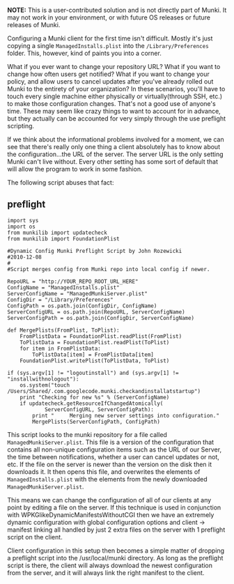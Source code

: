 **NOTE:** This is a user-contributed solution and is not directly part of Munki. It may not work in your environment, or with future OS releases or future releases of Munki.

Configuring a Munki client for the first time isn't difficult. Mostly it's just copying a single `ManagedInstalls.plist` into the `/Library/Preferences` folder. This, however, kind of paints you into a corner.

What if you ever want to change your repository URL? What if you want to change how often users get notified? What if you want to change your policy, and allow users to cancel updates after you've already rolled out Munki to the entirety of your organization? In these scenarios, you'll have to touch every single machine either physically or virtually(through SSH, etc.) to make those configuration changes. That's not a good use of anyone's time. These may seem like crazy things to want to account for in advance, but they actually can be accounted for very simply through the use preflight scripting.

If we think about the informational problems involved for a moment, we can see that there's really only one thing a client absolutely has to know about the configuration...the URL of the server. The server URL is the only setting Munki can't live without. Every other setting has some sort of default that will allow the program to work in some fashion.

The following script abuses that fact:

## preflight ##
```
import sys
import os
from munkilib import updatecheck
from munkilib import FoundationPlist

#Dynamic Config Munki Preflight Script by John Rozewicki
#2010-12-08
#
#Script merges config from Munki repo into local config if newer.

RepoURL = "http://YOUR_REPO_ROOT_URL_HERE"
ConfigName = "ManagedInstalls.plist"
ServerConfigName = "ManagedMunkiServer.plist"
ConfigDir = "/Library/Preferences"
ConfigPath = os.path.join(ConfigDir, ConfigName)
ServerConfigURL = os.path.join(RepoURL, ServerConfigName)
ServerConfigPath = os.path.join(ConfigDir, ServerConfigName)

def MergePlists(FromPlist, ToPlist):
	FromPlistData = FoundationPlist.readPlist(FromPlist)
	ToPlistData = FoundationPlist.readPlist(ToPlist)
	for item in FromPlistData:
		ToPlistData[item] = FromPlistData[item]
	FoundationPlist.writePlist(ToPlistData, ToPlist)

if (sys.argv[1] != "logoutinstall") and (sys.argv[1] != "installwithnologout"):
	os.system("touch /Users/Shared/.com.googlecode.munki.checkandinstallatstartup")
	print "Checking for new %s" % (ServerConfigName)
	if updatecheck.getResourceIfChangedAtomically(
            ServerConfigURL, ServerConfigPath):
		print "     Merging new server settings into configuration."
		MergePlists(ServerConfigPath, ConfigPath)
```

This script looks to the munki repository for a file called `ManagedMunkiServer.plist`. This file is a version of the configuration that contains all non-unique configuration items such as the URL of our Server, the time between notifications, whether a user can cancel updates or not, etc. If the file on the server is newer than the version on the disk then it downloads it. It then opens this file, and overwrites the elements of  `ManagedInstalls.plist` with the elements from the newly downloaded `ManagedMunkiServer.plist`.

This means we can change the configuration of all of our clients at any point by editing a file on the server. If this technique is used in conjunction with WPKGlikeDynamicManifestsWithoutCGI then we have an extremely dynamic configuration with global configuration options and client -> manifest linking all handled by just 2 extra files on the server with 1 preflight script on the client.

Client configuration in this setup then becomes a simple matter of dropping a preflight script into the /usr/local/munki directory. As long as the preflight script is there, the client will always download the newest configuration from the server, and it will always link the right manifest to the client.